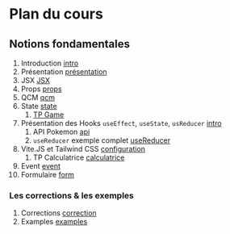 # Plan du cours

## Notions fondamentales

1. Introduction [intro](./Supports/chap_introduction.md)
2. Présentation [présentation](./Supports/chap_presentation.md)
3. JSX [JSX](./Supports/chap_jsx.md)
4. Props [props](./Supports/chap_props.md)
5. QCM [qcm](./QCM/chap_generalites.md)
6. State [state](./Supports/chap_state.md)
   1. [TP Game](./TP/01_game.md)
7. Présentation des Hooks `useEffect`, `useState`, `usReducer` [intro](./Supports/chap-hook-part_01.md)
   1. API Pokemon [api](./Examples/example-pokenom-api.html)
   2. `useReducer` exemple complet [useReducer](./Examples/example-useReducer.html)
8. Vite.JS et Tailwind CSS [configuration](./Supports/chap-vitejs.md) 
   1. TP Calculatrice [calculatrice](./TP/02_calculatrice.md)
9.  Event [event](./Supports/chap_event.md)
10. Formulaire [form](./Supports/chap_form.md)

### Les corrections & les exemples

1. Corrections [correction](./Corrections/)
2. Examples [examples](./Examples/)
